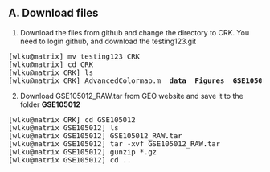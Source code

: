 A. Download files
--------------------------------------

1. Download the files from github and change the directory to CRK. You need to login github, and download the testing123.git

<pre>
[wlku@matrix] mv testing123 CRK
[wlku@matrix] cd CRK
[wlku@matrix CRK] ls
[wlku@matrix CRK] AdvancedColormap.m  <b>data</b>  <b>Figures</b>  <b>GSE105012</b>  README.md  <b>src</b> violin.m  violinplot.m
</pre>

2. Download GSE105012_RAW.tar from GEO website and save it to the folder  <b>GSE105012</b>
<pre>
[wlku@matrix CRK] cd GSE105012
[wlku@matrix GSE105012] ls
[wlku@matrix GSE105012] GSE105012_RAW.tar
[wlku@matrix GSE105012] tar -xvf GSE105012_RAW.tar
[wlku@matrix GSE105012] gunzip *.gz
[wlku@matrix GSE105012] cd ..
</pre>

